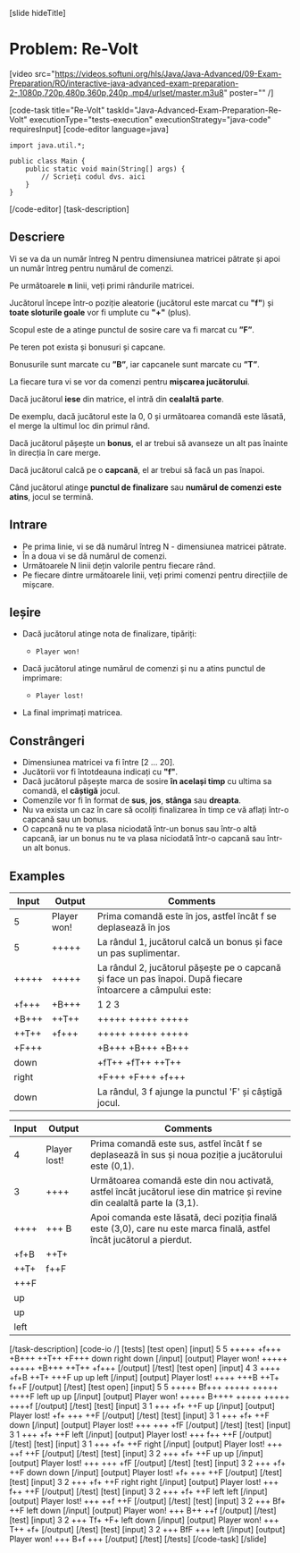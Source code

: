 [slide hideTitle]
# Problem: Re-Volt

[video src="https://videos.softuni.org/hls/Java/Java-Advanced/09-Exam-Preparation/RO/interactive-java-advanced-exam-preparation-2-,1080p,720p,480p,360p,240p,.mp4/urlset/master.m3u8" poster="" /]

[code-task title="Re-Volt" taskId="Java-Advanced-Exam-Preparation-Re-Volt" executionType="tests-execution" executionStrategy="java-code" requiresInput]
[code-editor language=java]
```
import java.util.*;

public class Main {
    public static void main(String[] args) {
        // Scrieți codul dvs. aici
    }
}
```
[/code-editor]
[task-description]
## Descriere
Vi se va da un număr întreg N pentru dimensiunea matricei pătrate și apoi un număr întreg pentru numărul de comenzi.

Pe următoarele **n** linii, veți primi rândurile matricei.

Jucătorul începe într-o poziție aleatorie (jucătorul este marcat cu **"f"**) și **toate sloturile goale** vor fi umplute cu **"+"** (plus).

Scopul este de a atinge punctul de sosire care va fi marcat cu **”F”**.

Pe teren pot exista și bonusuri și capcane.

Bonusurile sunt marcate cu **”B”**, iar capcanele sunt marcate cu **”T”**.

La fiecare tura vi se vor da comenzi pentru **mișcarea jucătorului**.

Dacă jucătorul **iese** din matrice, el intră din **cealaltă parte**.

De exemplu, dacă jucătorul este la 0, 0 și următoarea comandă este lăsată, el merge la ultimul loc din primul rând.

Dacă jucătorul pășește un **bonus**, el ar trebui să avanseze un alt pas înainte în direcția în care merge.

Dacă jucătorul calcă pe o **capcană**, el ar trebui să facă un pas înapoi.

Când jucătorul atinge **punctul de finalizare** sau **numărul de comenzi este atins**, jocul se termină.

## Intrare

- Pe prima linie, vi se dă numărul întreg N - dimensiunea matricei pătrate.
- În a doua vi se dă numărul de comenzi.
- Următoarele N linii dețin valorile pentru fiecare rând.
- Pe fiecare dintre următoarele linii, veți primi comenzi pentru direcțiile de mișcare.

## Ieșire

- Dacă jucătorul atinge nota de finalizare, tipăriți:
  - `Player won!`
- Dacă jucătorul atinge numărul de comenzi și nu a atins punctul de imprimare:
  - `Player lost!`

- La final imprimați matricea.

## Constrângeri

- Dimensiunea matricei va fi între [2 ... 20].
- Jucătorii vor fi întotdeauna indicați cu **"f"**.
- Dacă jucătorul pășește marca de sosire **în același timp** cu ultima sa comandă, el **câștigă** jocul.
- Comenzile vor fi în format de **sus**, **jos**, **stânga** sau **dreapta**.
- Nu va exista un caz în care să ocoliți finalizarea în timp ce vă aflați într-o capcană sau un bonus.
- O capcană nu te va plasa niciodată într-un bonus sau într-o altă capcană, iar un bonus nu te va plasa niciodată într-o capcană sau într-un alt bonus.

## Examples
| **Input** | **Output** | **Comments** |
| --- | --- | --- |
| 5 | Player won! | Prima comandă este în jos, astfel încât f se deplasează în jos  |
| 5 | +++++ | La rândul 1, jucătorul calcă un bonus și face un pas suplimentar. |
| +++++ | +++++ | La rândul 2, jucătorul pășește pe o capcană și face un pas înapoi. După fiecare întoarcere a câmpului este: |
| +f+++ | +B+++ |   1      2      3    |
| +B+++ | \++T\++ | +++++  +++++  +++++ |
| \++T\++ | +f+++ | +++++  +++++  +++++ |
| +F+++ |  | +B+++  +B+++  +B+++ |
| down |  | +fT++  +fT++  \++T\++ |
| right |  | +F+++  +F+++  +f+++ |
| down |  | La rândul, 3 f ajunge la punctul 'F' și câștigă jocul. |


| **Input** | **Output** | **Comments** |
| --- | --- | --- |
| 4 | Player lost! | Prima comandă este sus, astfel încât f se deplasează în sus și noua poziție a jucătorului este (0,1). |
| 3 | ++++ | Următoarea comandă este din nou activată, astfel încât jucătorul iese din matrice și revine din cealaltă parte la (3,1). |
| ++++ | +++ B | Apoi comanda este lăsată, deci poziția finală este (3,0), care nu este marca finală, astfel încât jucătorul a pierdut. |
| +f+B | ++T+ |  |
| ++T+ | f++F |  |
| +++F |  |  |
| up |  |  |
| up |  |  |
| left |  |  |

[/task-description]
[code-io /]
[tests]
[test open]
[input]
5
5
+++++
+f+++
+B+++
\++T\++
+F+++
down
right
down
[/input]
[output]
Player won!
+++++
+++++
+B+++
\++T\++
+f+++
[/output]
[/test]
[test open]
[input]
4
3
++++
+f+B
++T+
+++F
up
up
left
[/input]
[output]
Player lost!
++++
+++B
\++T+
f\++F
[/output]
[/test]
[test open]
[input]
5
5
+++++
Bf+++
+++++
+++++
++++F
left
up
up
[/input]
[output]
Player won!
+++++
B++++
+++++
+++++
++++f
[/output]
[/test]
[test]
[input]
3
1
+++
+f+
++F
up
[/input]
[output]
Player lost!
+f+
+++
++F
[/output]
[/test]
[test]
[input]
3
1
+++
+f+
++F
down
[/input]
[output]
Player lost!
+++
+++
+fF
[/output]
[/test]
[test]
[input]
3
1
+++
+f+
++F
left
[/input]
[output]
Player lost!
+++
f++
++F
[/output]
[/test]
[test]
[input]
3
1
+++
+f+
++F
right
[/input]
[output]
Player lost!
+++
++f
++F
[/output]
[/test]
[test]
[input]
3
2
+++
+f+
++F
up
up
[/input]
[output]
Player lost!
+++
+++
+fF
[/output]
[/test]
[test]
[input]
3
2
+++
+f+
++F
down
down
[/input]
[output]
Player lost!
+f+
+++
++F
[/output]
[/test]
[test]
[input]
3
2
+++
+f+
++F
right
right
[/input]
[output]
Player lost!
+++
f++
++F
[/output]
[/test]
[test]
[input]
3
2
+++
+f+
++F
left
left
[/input]
[output]
Player lost!
+++
++f
++F
[/output]
[/test]
[test]
[input]
3
2
+++
Bf+
++F
left
down
[/input]
[output]
Player won!
+++
B++
++f
[/output]
[/test]
[test]
[input]
3
2
+++
Tf+
+F+
left
down
[/input]
[output]
Player won!
+++
T++
+f+
[/output]
[/test]
[test]
[input]
3
2
+++
BfF
+++
left
[/input]
[output]
Player won!
+++
B+f
+++
[/output]
[/test]
[/tests]
[/code-task]
[/slide]
